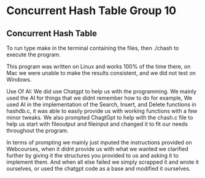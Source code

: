 # Concurrent Hash Table Group 10

## Concurrent Hash Table

To run type make in the terminal containing the files, then ./chash to execute the program.

This program was written on Linux and works 100% of the time there, on Mac we were unable to make the results consistent, and we did not 
test on Windows.

Use Of AI: We did use Chatgpt to help us with the programming. We mainly used the AI for things that we didnt remember how to do for example,
We used AI in the implementation of the Search, Insert, and Delete functions in hashdb.c, it was able to easily provide us with working
functions with a few minor tweaks. We also prompted ChagtGpt to help with the chash.c file to help us start with fileoutput and fileinput and changed
it to fit our needs throughout the program.

In terms of prompting we mainly just inputed the instructions provided on Webcourses, when it didnt provide us with what we wanted we clarified
further by giving it the structures you provided to us and asking it to implement them. And when all else failed we simply scrapped it and wrote
it ourselves, or used the chatgpt code as a base and modified it ourselves.

